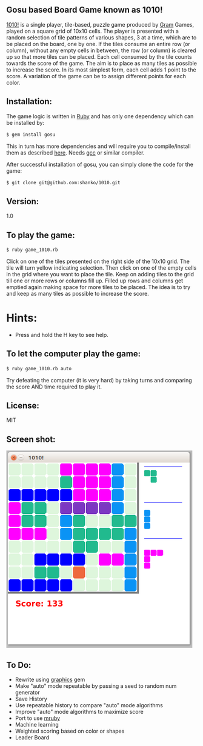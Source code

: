 ## Gosu based Board Game known as 1010!

[1010!] is a single player, tile-based, puzzle game produced by [Gram] Games, played on a square grid of 10x10 cells. The player is presented with a random selection of tile patterns of various shapes, 3 at a time, which are to be placed on the board, one by one. If the tiles consume an entire row (or column), without any empty cells in between, the row (or column) is cleared up so that more tiles can be placed. Each cell consumed by the tile counts towards the score of the game. The aim is to place as many tiles as possible to increase the score. In its most simplest form, each cell adds 1 point to the score. A variation of the game can be to assign different points for each color.

## Installation:

The game logic is written in [Ruby] and has only one dependency which can be installed by:

```sh
$ gem install gosu
```

This in turn has more dependencies and will require you to compile/install them as described [here].  Needs [gcc] or similar compiler.

After successful installation of gosu, you can simply clone the code for the game:

```sh
$ git clone git@github.com:shanko/1010.git
```

## Version:

1.0

## To play the game: 

```sh
$ ruby game_1010.rb
```

Click on one of the tiles presented on the right side of the 10x10 grid. The tile will turn yellow indicating selection. Then click on one of the empty cells in the grid where you want to place the tile. Keep on adding tiles to the grid till one or more rows or columns fill up. Filled up rows and columns get emptied again making space for more tiles to be placed. The idea is to try and keep as many tiles as possible to increase the score. 

# Hints:

* Press and hold the H key to see help.

## To let the computer play the game:

```sh
$ ruby game_1010.rb auto
```

Try defeating the computer (it is very hard) by taking turns and comparing the score AND time required to play it.

## License: 

MIT

## Screen shot:

![Game Board](/game-1010.png?raw=true "Screen Shot")

## To Do:

* Rewrite using [graphics] gem
* Make "auto" mode repeatable by passing a seed to random num generator
* Save History
* Use repeatable history to compare "auto" mode algorithms
* Improve "auto" mode algorithms to maximize score
* Port to use [mruby]
* Machine learning
* Weighted scoring based on color or shapes
* Leader Board

[//]: # (These are reference links used in the body of this note and get stripped out when the markdown processor does its job. There is no need to format nicely because it shouldn't be seen. Thanks SO - http://stackoverflow.com/questions/4823468/store-comments-in-markdown-syntax)

  [1010!]: <http://web.eecs.umich.edu/~gameprof/gamewiki/index.php/1010!>
  [Ruby]: <http://ruby-lang.org>
  [here]: <http://libgosu.org>
  [gcc]: <http://gcc.gnu.org>
  [Gram]: <http://gram.gs/game-detail-1010.html>
  [mruby]: <http://mruby.org>
  [graphics]: <https://github.com/seattlerb/graphics>
